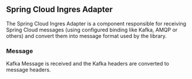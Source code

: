 ## Spring Cloud Ingres Adapter

The Spring Cloud Ingres Adapter is a component responsible for receiving Spring Cloud messages (using configured binding like Kafka, AMQP or others) and 
convert them into message format used by the library.

### Message

Kafka Message is received and the Kafka headers are converted to message headers. 
